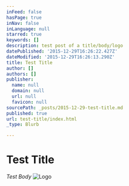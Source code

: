 ```yaml
---
inFeed: false
hasPage: true
inNav: false
inLanguage: null
starred: true
keywords: []
description: test post of a title/body/logo
datePublished: '2015-12-29T16:26:22.427Z'
dateModified: '2015-12-29T16:26:13.290Z'
title: Test Title
author: []
authors: []
publisher:
  name: null
  domain: null
  url: null
  favicon: null
sourcePath: _posts/2015-12-29-test-title.md
published: true
url: test-title/index.html
_type: Blurb

---
```

# Test Title

_Test Body_
![Logo](https://the-grid-user-content.s3-us-west-2.amazonaws.com/3c1f913b-5eba-415e-beb2-e1f69997acd8.png)